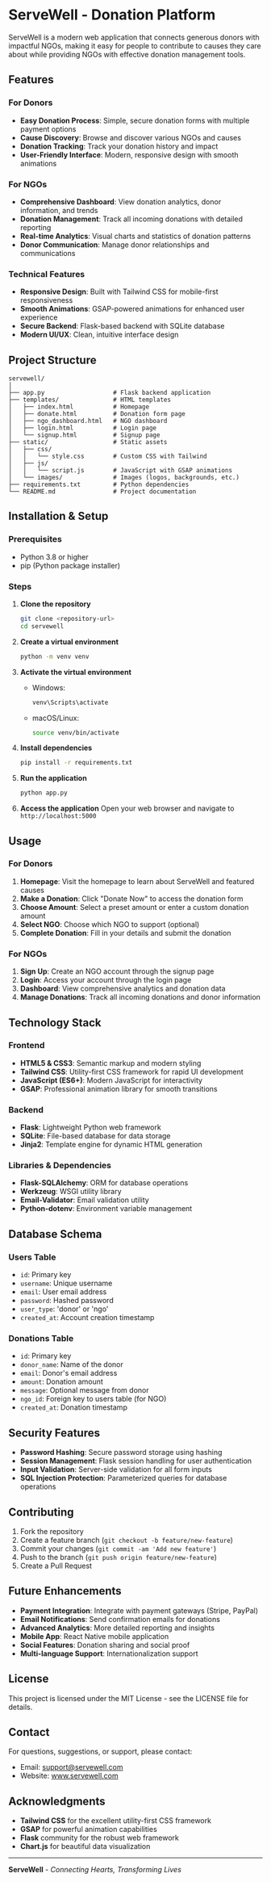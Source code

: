 # ServeWell - Donation Platform

ServeWell is a modern web application that connects generous donors with impactful NGOs, making it easy for people to contribute to causes they care about while providing NGOs with effective donation management tools.

## Features

### For Donors
- **Easy Donation Process**: Simple, secure donation forms with multiple payment options
- **Cause Discovery**: Browse and discover various NGOs and causes
- **Donation Tracking**: Track your donation history and impact
- **User-Friendly Interface**: Modern, responsive design with smooth animations

### For NGOs
- **Comprehensive Dashboard**: View donation analytics, donor information, and trends
- **Donation Management**: Track all incoming donations with detailed reporting
- **Real-time Analytics**: Visual charts and statistics of donation patterns
- **Donor Communication**: Manage donor relationships and communications

### Technical Features
- **Responsive Design**: Built with Tailwind CSS for mobile-first responsiveness
- **Smooth Animations**: GSAP-powered animations for enhanced user experience
- **Secure Backend**: Flask-based backend with SQLite database
- **Modern UI/UX**: Clean, intuitive interface design

## Project Structure

```
servewell/
│
├── app.py                   # Flask backend application
├── templates/               # HTML templates
│   ├── index.html           # Homepage
│   ├── donate.html          # Donation form page
│   ├── ngo_dashboard.html   # NGO dashboard
│   ├── login.html           # Login page
│   └── signup.html          # Signup page
├── static/                  # Static assets
│   ├── css/
│   │   └── style.css        # Custom CSS with Tailwind
│   ├── js/
│   │   └── script.js        # JavaScript with GSAP animations
│   └── images/              # Images (logos, backgrounds, etc.)
├── requirements.txt         # Python dependencies
└── README.md                # Project documentation
```

## Installation & Setup

### Prerequisites
- Python 3.8 or higher
- pip (Python package installer)

### Steps

1. **Clone the repository**
   ```bash
   git clone <repository-url>
   cd servewell
   ```

2. **Create a virtual environment**
   ```bash
   python -m venv venv
   ```

3. **Activate the virtual environment**
   - Windows:
     ```bash
     venv\Scripts\activate
     ```
   - macOS/Linux:
     ```bash
     source venv/bin/activate
     ```

4. **Install dependencies**
   ```bash
   pip install -r requirements.txt
   ```

5. **Run the application**
   ```bash
   python app.py
   ```

6. **Access the application**
   Open your web browser and navigate to `http://localhost:5000`

## Usage

### For Donors
1. **Homepage**: Visit the homepage to learn about ServeWell and featured causes
2. **Make a Donation**: Click "Donate Now" to access the donation form
3. **Choose Amount**: Select a preset amount or enter a custom donation amount
4. **Select NGO**: Choose which NGO to support (optional)
5. **Complete Donation**: Fill in your details and submit the donation

### For NGOs
1. **Sign Up**: Create an NGO account through the signup page
2. **Login**: Access your account through the login page
3. **Dashboard**: View comprehensive analytics and donation data
4. **Manage Donations**: Track all incoming donations and donor information

## Technology Stack

### Frontend
- **HTML5 & CSS3**: Semantic markup and modern styling
- **Tailwind CSS**: Utility-first CSS framework for rapid UI development
- **JavaScript (ES6+)**: Modern JavaScript for interactivity
- **GSAP**: Professional animation library for smooth transitions

### Backend
- **Flask**: Lightweight Python web framework
- **SQLite**: File-based database for data storage
- **Jinja2**: Template engine for dynamic HTML generation

### Libraries & Dependencies
- **Flask-SQLAlchemy**: ORM for database operations
- **Werkzeug**: WSGI utility library
- **Email-Validator**: Email validation utility
- **Python-dotenv**: Environment variable management

## Database Schema

### Users Table
- `id`: Primary key
- `username`: Unique username
- `email`: User email address
- `password`: Hashed password
- `user_type`: 'donor' or 'ngo'
- `created_at`: Account creation timestamp

### Donations Table
- `id`: Primary key
- `donor_name`: Name of the donor
- `email`: Donor's email address
- `amount`: Donation amount
- `message`: Optional message from donor
- `ngo_id`: Foreign key to users table (for NGO)
- `created_at`: Donation timestamp

## Security Features

- **Password Hashing**: Secure password storage using hashing
- **Session Management**: Flask session handling for user authentication
- **Input Validation**: Server-side validation for all form inputs
- **SQL Injection Protection**: Parameterized queries for database operations

## Contributing

1. Fork the repository
2. Create a feature branch (`git checkout -b feature/new-feature`)
3. Commit your changes (`git commit -am 'Add new feature'`)
4. Push to the branch (`git push origin feature/new-feature`)
5. Create a Pull Request

## Future Enhancements

- **Payment Integration**: Integrate with payment gateways (Stripe, PayPal)
- **Email Notifications**: Send confirmation emails for donations
- **Advanced Analytics**: More detailed reporting and insights
- **Mobile App**: React Native mobile application
- **Social Features**: Donation sharing and social proof
- **Multi-language Support**: Internationalization support

## License

This project is licensed under the MIT License - see the LICENSE file for details.

## Contact

For questions, suggestions, or support, please contact:
- Email: support@servewell.com
- Website: www.servewell.com

## Acknowledgments

- **Tailwind CSS** for the excellent utility-first CSS framework
- **GSAP** for powerful animation capabilities
- **Flask** community for the robust web framework
- **Chart.js** for beautiful data visualization

---

**ServeWell** - *Connecting Hearts, Transforming Lives*
